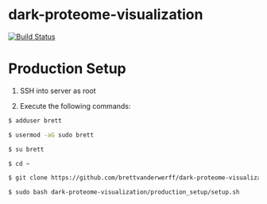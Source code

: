 # dark-proteome-visualization
[![Build Status](https://travis-ci.org/Zethson/dark-proteome-visualization.svg?branch=development)](https://travis-ci.org/Zethson/dark-proteome-visualization)
# Production Setup
 
1. SSH into server as root

2. Execute the following commands:
```bash
$ adduser brett

$ usermod -aG sudo brett

$ su brett

$ cd ~

$ git clone https://github.com/brettvanderwerff/dark-proteome-visualization

$ sudo bash dark-proteome-visualization/production_setup/setup.sh
```

